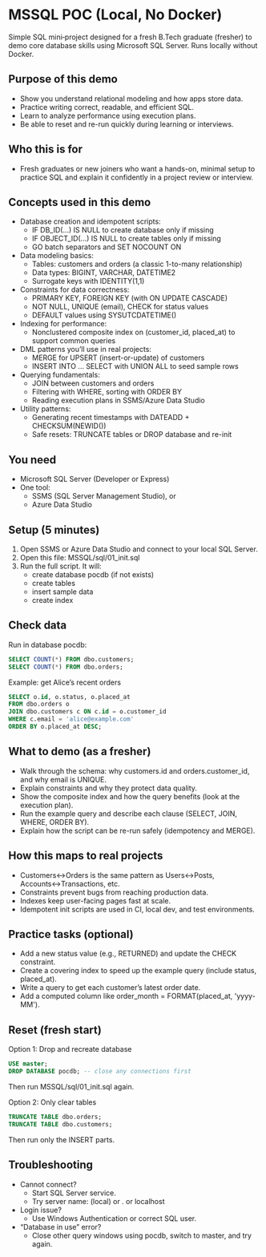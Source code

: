 # MSSQL POC (Local, No Docker)

Simple SQL mini‑project designed for a fresh B.Tech graduate (fresher) to demo core database skills using Microsoft SQL Server. Runs locally without Docker.

## Purpose of this demo
- Show you understand relational modeling and how apps store data.
- Practice writing correct, readable, and efficient SQL.
- Learn to analyze performance using execution plans.
- Be able to reset and re-run quickly during learning or interviews.

## Who this is for
- Fresh graduates or new joiners who want a hands-on, minimal setup to practice SQL and explain it confidently in a project review or interview.

## Concepts used in this demo
- Database creation and idempotent scripts:
  - IF DB_ID(...) IS NULL to create database only if missing
  - IF OBJECT_ID(...) IS NULL to create tables only if missing
  - GO batch separators and SET NOCOUNT ON
- Data modeling basics:
  - Tables: customers and orders (a classic 1-to-many relationship)
  - Data types: BIGINT, VARCHAR, DATETIME2
  - Surrogate keys with IDENTITY(1,1)
- Constraints for data correctness:
  - PRIMARY KEY, FOREIGN KEY (with ON UPDATE CASCADE)
  - NOT NULL, UNIQUE (email), CHECK for status values
  - DEFAULT values using SYSUTCDATETIME()
- Indexing for performance:
  - Nonclustered composite index on (customer_id, placed_at) to support common queries
- DML patterns you’ll use in real projects:
  - MERGE for UPSERT (insert-or-update) of customers
  - INSERT INTO ... SELECT with UNION ALL to seed sample rows
- Querying fundamentals:
  - JOIN between customers and orders
  - Filtering with WHERE, sorting with ORDER BY
  - Reading execution plans in SSMS/Azure Data Studio
- Utility patterns:
  - Generating recent timestamps with DATEADD + CHECKSUM(NEWID())
  - Safe resets: TRUNCATE tables or DROP database and re-init

## You need
- Microsoft SQL Server (Developer or Express)
- One tool:
  - SSMS (SQL Server Management Studio), or
  - Azure Data Studio

## Setup (5 minutes)
1) Open SSMS or Azure Data Studio and connect to your local SQL Server.
2) Open this file: MSSQL/sql/01_init.sql
3) Run the full script. It will:
   - create database pocdb (if not exists)
   - create tables
   - insert sample data
   - create index

## Check data
Run in database pocdb:

```sql
SELECT COUNT(*) FROM dbo.customers;
SELECT COUNT(*) FROM dbo.orders;
```

Example: get Alice’s recent orders
```sql
SELECT o.id, o.status, o.placed_at
FROM dbo.orders o
JOIN dbo.customers c ON c.id = o.customer_id
WHERE c.email = 'alice@example.com'
ORDER BY o.placed_at DESC;
```

## What to demo (as a fresher)
- Walk through the schema: why customers.id and orders.customer_id, and why email is UNIQUE.
- Explain constraints and why they protect data quality.
- Show the composite index and how the query benefits (look at the execution plan).
- Run the example query and describe each clause (SELECT, JOIN, WHERE, ORDER BY).
- Explain how the script can be re-run safely (idempotency and MERGE).

## How this maps to real projects
- Customers↔Orders is the same pattern as Users↔Posts, Accounts↔Transactions, etc.
- Constraints prevent bugs from reaching production data.
- Indexes keep user-facing pages fast at scale.
- Idempotent init scripts are used in CI, local dev, and test environments.

## Practice tasks (optional)
- Add a new status value (e.g., RETURNED) and update the CHECK constraint.
- Create a covering index to speed up the example query (include status, placed_at).
- Write a query to get each customer’s latest order date.
- Add a computed column like order_month = FORMAT(placed_at, 'yyyy-MM').

## Reset (fresh start)
Option 1: Drop and recreate database
```sql
USE master;
DROP DATABASE pocdb; -- close any connections first
```
Then run MSSQL/sql/01_init.sql again.

Option 2: Only clear tables
```sql
TRUNCATE TABLE dbo.orders;
TRUNCATE TABLE dbo.customers;
```
Then run only the INSERT parts.

## Troubleshooting
- Cannot connect?
  - Start SQL Server service.
  - Try server name: (local) or . or localhost
- Login issue?
  - Use Windows Authentication or correct SQL user.
- “Database in use” error?
  - Close other query windows using pocdb, switch to master, and try again.

